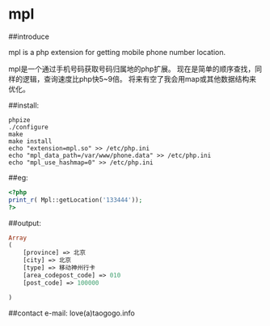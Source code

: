 mpl
=====
##introduce

mpl is a php extension for getting mobile phone number location.

mpl是一个通过手机号码获取号码归属地的php扩展。
现在是简单的顺序查找，同样的逻辑，查询速度比php快5~9倍。
将来有空了我会用map或其他数据结构来优化。

##install:
```shell
phpize
./configure 
make
make install
echo "extension=mpl.so" >> /etc/php.ini
echo "mpl_data_path=/var/www/phone.data" >> /etc/php.ini
echo "mpl_use_hashmap=0" >> /etc/php.ini

```
##eg:
```php
<?php
print_r( Mpl::getLocation('133444'));
?>
```
##output:
```php
Array
(
    [province] => 北京
    [city] => 北京
    [type] => 移动神州行卡
    [area_codepost_code] => 010
    [post_code] => 100000

)
```

##contact
e-mail: love(a)taogogo.info
